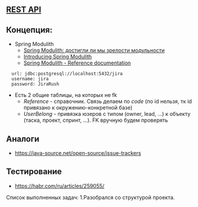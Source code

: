 ## [REST API](http://localhost:8080/doc)

## Концепция:
- Spring Modulith
  - [Spring Modulith: достигли ли мы зрелости модульности](https://habr.com/ru/post/701984/)
  - [Introducing Spring Modulith](https://spring.io/blog/2022/10/21/introducing-spring-modulith)
  - [Spring Modulith - Reference documentation](https://docs.spring.io/spring-modulith/docs/current-SNAPSHOT/reference/html/)

```
  url: jdbc:postgresql://localhost:5432/jira
  username: jira
  password: JiraRush
```
- Есть 2 общие таблицы, на которых не fk
  - _Reference_ - справочник. Связь делаем по _code_ (по id нельзя, тк id привязано к окружению-конкретной базе)
  - _UserBelong_ - привязка юзеров с типом (owner, lead, ...) к объекту (таска, проект, спринт, ...). FK вручную будем проверять

## Аналоги
- https://java-source.net/open-source/issue-trackers

## Тестирование
- https://habr.com/ru/articles/259055/

Список выполненных задач: 
1.Разобрался со структурой проекта.
